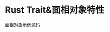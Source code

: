 # Rust Trait&面相对象特性
[面相对象示例源码](https://github.com/BruceZhang54110/free_rs/tree/main/crates/oop_demo)